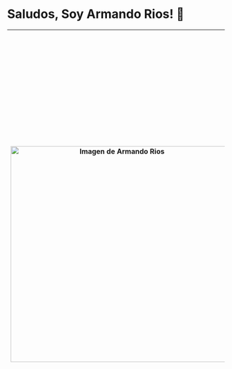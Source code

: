 # Saludos, Soy Armando Rios! 👋

| <img src="https://probot.media/AtP5iUW8Xg.png" alt="Imagen de Armando Rios" width=500> | <h2></h2> <h1>About me</h1><br>Soy un estudiante apasionado de desarrollo web que está aprendiendo y mejorando continuamente mis habilidades. Actualmente, me encuentro enfocado en aprender las siguientes tecnologías:<br><ul><li>HTML</li><li>CSS</li><li>JavaScript</li><li>React</li></ul>Estoy emocionado de seguir aprendiendo y explorando nuevas tecnologías. Siéntete libre de echar un vistazo a mis proyectos y ponerse en contacto conmigo si tienes alguna pregunta o sugerencia. ¡Gracias por visitar mi perfil! <h2></h2> |
| :---: | :--- |
